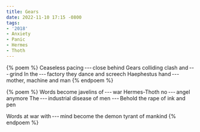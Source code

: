 ```yaml
---
title: Gears
date: 2022-11-10 17:15 -0800
tags:
- '2018'
- Anxiety
- Panic
- Hermes
- Thoth
---
```

{% poem %}
Ceaseless pacing&thinsp;---&thinsp;close behind
Gears colliding clash and&thinsp;---&thinsp;grind
In the&thinsp;---&thinsp;factory they dance and screech
Haephestus hand&thinsp;---&thinsp;mother, machine and man
{% endpoem %}

{% poem %}
Words become javelins of&thinsp;---&thinsp;war
Hermes-Thoth no&thinsp;---&thinsp;angel anymore
The&thinsp;---&thinsp;industrial disease of men
---&thinsp;Behold the rape of ink and pen

Words at war with&thinsp;---&thinsp;mind become the demon tyrant of mankind
{% endpoem %}
